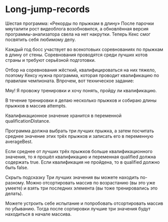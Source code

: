 # Long-jump-records

Шестая программа: «Рекорды по прыжкам в длину»
После парочки мяуталити рост видеоблога возобновился, а обновлённая версия программы-анализатора свела на нет накрутки. Теперь Кекс смог посвятить себя любимому делу.

Каждый год босс участвует во всекотовьих соревнованиях по прыжкам в длину от стены. Соревнования проводятся среди лучших котов страны и требуют серьёзной подготовки.

Отбор на соревнования жёсткий, квалифицироваться на них тяжело, поэтому Кексу нужна программа, которая проводит квалификацию по правилам чемпионата. Впрочем, вот техническое задание:

Мяу! Я провожу тренировки и хочу понять, пройду ли квалификацию.

В течение тренировки я делаю несколько прыжков и собираю длины прыжков в массив attempts.

Квалификационное значение хранится в переменной qualificationDistance.

Программа должна выбрать три лучших прыжка, а затем посчитать среднее значение этих трёх прыжков и записать его в переменную averageBest.

Если среднее от лучших трёх прыжков больше квалификационного значения, то я прошёл квалификацию и переменная qualified должна содержать true. Если квалификация не пройдена, то в qualified должно быть false.

Скрыть подсказку
Три лучших значения вы можете находить по-разному. Можно отсортировать массив по возрастанию (вы это уже умеете) и взять три последних элемента (вы тоже тренировались это делать).

Можете устроить себе испытание и попробовать отсортировать массив по убыванию. Тогда после сортировки лучшие три значения будут находиться в начале массива.
